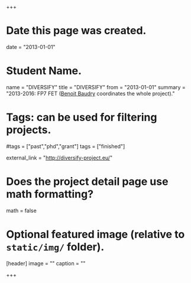+++
# Date this page was created.
date = "2013-01-01"

# Student Name.
name = "DIVERSIFY"
title = "DIVERSIFY"
from = "2013-01-01"
summary = "2013-2016: FP7 FET ([Benoit Baudry](http://people.irisa.fr/Benoit.Baudry/) coordinates the whole project)."

# Tags: can be used for filtering projects.
#tags = ["past","phd","grant"]
tags = ["finished"]

external_link = "http://diversify-project.eu/"

# Does the project detail page use math formatting?
math = false

# Optional featured image (relative to `static/img/` folder).
[header]
image = ""
caption = ""

+++
